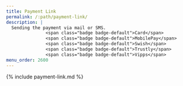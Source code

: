 ```yaml
---
title: Payment Link
permalink: /:path/payment-link/
description: |
  Sending the payment via mail or SMS.
               <span class="badge badge-default">Card</span>
               <span class="badge badge-default">MobilePay</span>
               <span class="badge badge-default">Swish</span>
               <span class="badge badge-default">Trustly</span>
               <span class="badge badge-default">Vipps</span>
menu_order: 2600
---
```


{% include payment-link.md %}
